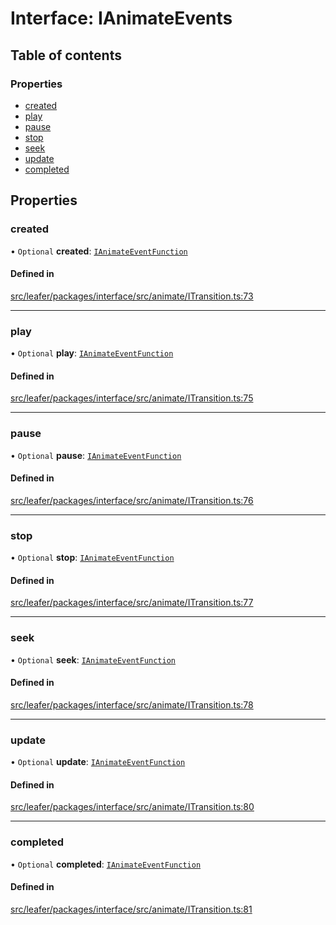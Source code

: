 # Interface: IAnimateEvents

## Table of contents

### Properties

- [created](IAnimateEvents.md#created)
- [play](IAnimateEvents.md#play)
- [pause](IAnimateEvents.md#pause)
- [stop](IAnimateEvents.md#stop)
- [seek](IAnimateEvents.md#seek)
- [update](IAnimateEvents.md#update)
- [completed](IAnimateEvents.md#completed)

## Properties

### created

• `Optional` **created**: [`IAnimateEventFunction`](IAnimateEventFunction.md)

#### Defined in

[src/leafer/packages/interface/src/animate/ITransition.ts:73](https://github.com/leaferjs/leafer/blob/c0a3cd1f6ba179c1348a90558ab02097cb535d9a/packages/interface/src/animate/ITransition.ts#L73)

___

### play

• `Optional` **play**: [`IAnimateEventFunction`](IAnimateEventFunction.md)

#### Defined in

[src/leafer/packages/interface/src/animate/ITransition.ts:75](https://github.com/leaferjs/leafer/blob/c0a3cd1f6ba179c1348a90558ab02097cb535d9a/packages/interface/src/animate/ITransition.ts#L75)

___

### pause

• `Optional` **pause**: [`IAnimateEventFunction`](IAnimateEventFunction.md)

#### Defined in

[src/leafer/packages/interface/src/animate/ITransition.ts:76](https://github.com/leaferjs/leafer/blob/c0a3cd1f6ba179c1348a90558ab02097cb535d9a/packages/interface/src/animate/ITransition.ts#L76)

___

### stop

• `Optional` **stop**: [`IAnimateEventFunction`](IAnimateEventFunction.md)

#### Defined in

[src/leafer/packages/interface/src/animate/ITransition.ts:77](https://github.com/leaferjs/leafer/blob/c0a3cd1f6ba179c1348a90558ab02097cb535d9a/packages/interface/src/animate/ITransition.ts#L77)

___

### seek

• `Optional` **seek**: [`IAnimateEventFunction`](IAnimateEventFunction.md)

#### Defined in

[src/leafer/packages/interface/src/animate/ITransition.ts:78](https://github.com/leaferjs/leafer/blob/c0a3cd1f6ba179c1348a90558ab02097cb535d9a/packages/interface/src/animate/ITransition.ts#L78)

___

### update

• `Optional` **update**: [`IAnimateEventFunction`](IAnimateEventFunction.md)

#### Defined in

[src/leafer/packages/interface/src/animate/ITransition.ts:80](https://github.com/leaferjs/leafer/blob/c0a3cd1f6ba179c1348a90558ab02097cb535d9a/packages/interface/src/animate/ITransition.ts#L80)

___

### completed

• `Optional` **completed**: [`IAnimateEventFunction`](IAnimateEventFunction.md)

#### Defined in

[src/leafer/packages/interface/src/animate/ITransition.ts:81](https://github.com/leaferjs/leafer/blob/c0a3cd1f6ba179c1348a90558ab02097cb535d9a/packages/interface/src/animate/ITransition.ts#L81)

